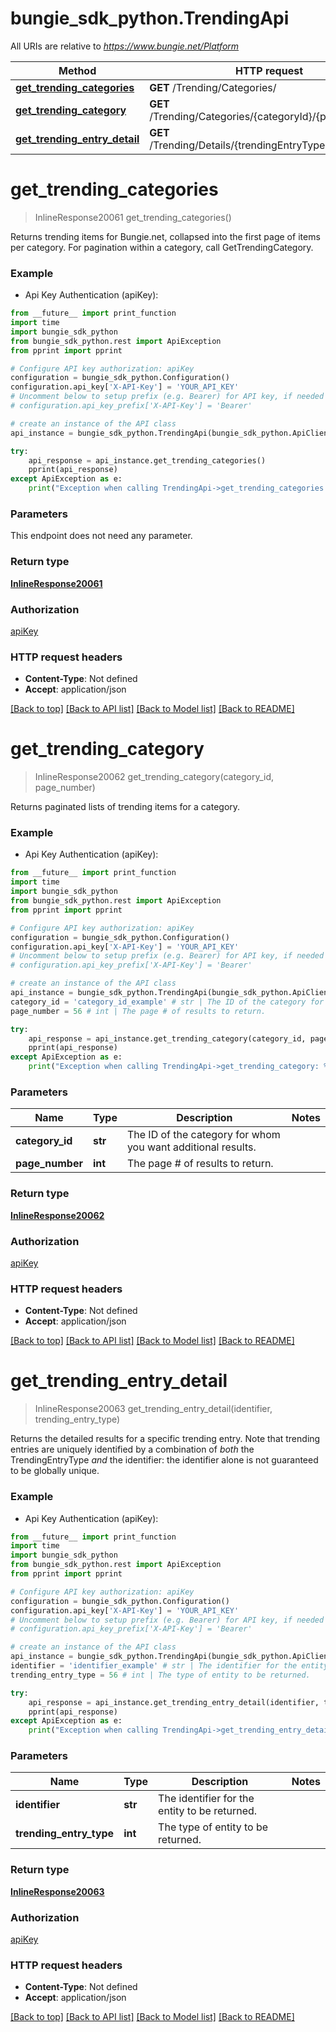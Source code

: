 # bungie_sdk_python.TrendingApi

All URIs are relative to *https://www.bungie.net/Platform*

Method | HTTP request | Description
------------- | ------------- | -------------
[**get_trending_categories**](TrendingApi.md#get_trending_categories) | **GET** /Trending/Categories/ | 
[**get_trending_category**](TrendingApi.md#get_trending_category) | **GET** /Trending/Categories/{categoryId}/{pageNumber}/ | 
[**get_trending_entry_detail**](TrendingApi.md#get_trending_entry_detail) | **GET** /Trending/Details/{trendingEntryType}/{identifier}/ | 


# **get_trending_categories**
> InlineResponse20061 get_trending_categories()



Returns trending items for Bungie.net, collapsed into the first page of items per category. For pagination within a category, call GetTrendingCategory.

### Example

* Api Key Authentication (apiKey): 
```python
from __future__ import print_function
import time
import bungie_sdk_python
from bungie_sdk_python.rest import ApiException
from pprint import pprint

# Configure API key authorization: apiKey
configuration = bungie_sdk_python.Configuration()
configuration.api_key['X-API-Key'] = 'YOUR_API_KEY'
# Uncomment below to setup prefix (e.g. Bearer) for API key, if needed
# configuration.api_key_prefix['X-API-Key'] = 'Bearer'

# create an instance of the API class
api_instance = bungie_sdk_python.TrendingApi(bungie_sdk_python.ApiClient(configuration))

try:
    api_response = api_instance.get_trending_categories()
    pprint(api_response)
except ApiException as e:
    print("Exception when calling TrendingApi->get_trending_categories: %s\n" % e)
```

### Parameters
This endpoint does not need any parameter.

### Return type

[**InlineResponse20061**](InlineResponse20061.md)

### Authorization

[apiKey](../README.md#apiKey)

### HTTP request headers

 - **Content-Type**: Not defined
 - **Accept**: application/json

[[Back to top]](#) [[Back to API list]](../README.md#documentation-for-api-endpoints) [[Back to Model list]](../README.md#documentation-for-models) [[Back to README]](../README.md)

# **get_trending_category**
> InlineResponse20062 get_trending_category(category_id, page_number)



Returns paginated lists of trending items for a category.

### Example

* Api Key Authentication (apiKey): 
```python
from __future__ import print_function
import time
import bungie_sdk_python
from bungie_sdk_python.rest import ApiException
from pprint import pprint

# Configure API key authorization: apiKey
configuration = bungie_sdk_python.Configuration()
configuration.api_key['X-API-Key'] = 'YOUR_API_KEY'
# Uncomment below to setup prefix (e.g. Bearer) for API key, if needed
# configuration.api_key_prefix['X-API-Key'] = 'Bearer'

# create an instance of the API class
api_instance = bungie_sdk_python.TrendingApi(bungie_sdk_python.ApiClient(configuration))
category_id = 'category_id_example' # str | The ID of the category for whom you want additional results.
page_number = 56 # int | The page # of results to return.

try:
    api_response = api_instance.get_trending_category(category_id, page_number)
    pprint(api_response)
except ApiException as e:
    print("Exception when calling TrendingApi->get_trending_category: %s\n" % e)
```

### Parameters

Name | Type | Description  | Notes
------------- | ------------- | ------------- | -------------
 **category_id** | **str**| The ID of the category for whom you want additional results. | 
 **page_number** | **int**| The page # of results to return. | 

### Return type

[**InlineResponse20062**](InlineResponse20062.md)

### Authorization

[apiKey](../README.md#apiKey)

### HTTP request headers

 - **Content-Type**: Not defined
 - **Accept**: application/json

[[Back to top]](#) [[Back to API list]](../README.md#documentation-for-api-endpoints) [[Back to Model list]](../README.md#documentation-for-models) [[Back to README]](../README.md)

# **get_trending_entry_detail**
> InlineResponse20063 get_trending_entry_detail(identifier, trending_entry_type)



Returns the detailed results for a specific trending entry. Note that trending entries are uniquely identified by a combination of *both* the TrendingEntryType *and* the identifier: the identifier alone is not guaranteed to be globally unique.

### Example

* Api Key Authentication (apiKey): 
```python
from __future__ import print_function
import time
import bungie_sdk_python
from bungie_sdk_python.rest import ApiException
from pprint import pprint

# Configure API key authorization: apiKey
configuration = bungie_sdk_python.Configuration()
configuration.api_key['X-API-Key'] = 'YOUR_API_KEY'
# Uncomment below to setup prefix (e.g. Bearer) for API key, if needed
# configuration.api_key_prefix['X-API-Key'] = 'Bearer'

# create an instance of the API class
api_instance = bungie_sdk_python.TrendingApi(bungie_sdk_python.ApiClient(configuration))
identifier = 'identifier_example' # str | The identifier for the entity to be returned.
trending_entry_type = 56 # int | The type of entity to be returned.

try:
    api_response = api_instance.get_trending_entry_detail(identifier, trending_entry_type)
    pprint(api_response)
except ApiException as e:
    print("Exception when calling TrendingApi->get_trending_entry_detail: %s\n" % e)
```

### Parameters

Name | Type | Description  | Notes
------------- | ------------- | ------------- | -------------
 **identifier** | **str**| The identifier for the entity to be returned. | 
 **trending_entry_type** | **int**| The type of entity to be returned. | 

### Return type

[**InlineResponse20063**](InlineResponse20063.md)

### Authorization

[apiKey](../README.md#apiKey)

### HTTP request headers

 - **Content-Type**: Not defined
 - **Accept**: application/json

[[Back to top]](#) [[Back to API list]](../README.md#documentation-for-api-endpoints) [[Back to Model list]](../README.md#documentation-for-models) [[Back to README]](../README.md)

